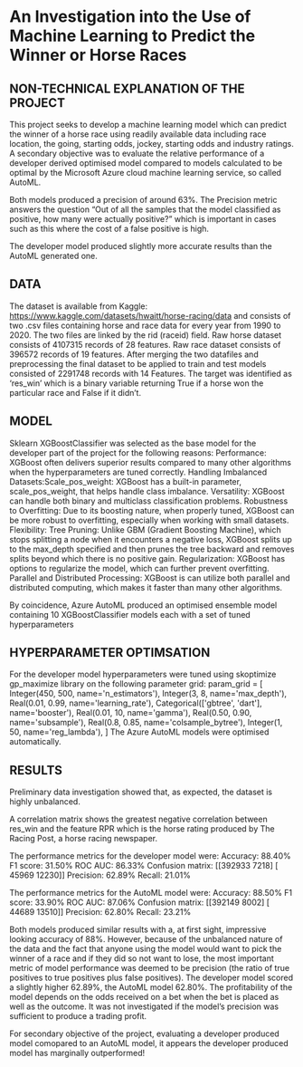 # An Investigation into the Use of Machine Learning to Predict the Winner or Horse Races 

## NON-TECHNICAL EXPLANATION OF THE PROJECT
This project seeks to develop a machine learning model which can predict the winner of a horse race using readily available data including race location, the going, starting odds, jockey, starting odds and industry ratings.
A secondary objective was to evaluate the relative performance of a developer derived optimised model compared to models calculated to be optimal by the Microsoft Azure cloud machine learning service, so called AutoML.

Both models produced a precision of around 63%. The Precision metric answers the question “Out of all the samples that the model classified as positive, how many were actually positive?” which is important in cases such as this where the cost of a false positive is high.

The developer model produced slightly more accurate results than the AutoML generated one.

## DATA
The dataset is available from Kaggle: https://www.kaggle.com/datasets/hwaitt/horse-racing/data and consists of two .csv files containing horse and race data for every year from 1990 to 2020. The two files are linked by the rid (raceid) field. 
Raw horse dataset consists of 4107315 records of 28 features.
Raw race dataset consists of 396572 records of 19 features.
After merging the two datafiles and preprocessing the final dataset to be applied to train and test models consisted of 2291748 records with 14
Features.
The target was identified as ‘res_win’ which is a binary variable returning True if a horse won the particular race and False if it didn’t.
## MODEL 
Sklearn XGBoostClassifier was selected as the base model for the developer part of the project for the following reasons: 
Performance: XGBoost often delivers superior results compared to many other algorithms when the hyperparameters are tuned correctly.
Handling Imbalanced Datasets:Scale_pos_weight: XGBoost has a built-in parameter, scale_pos_weight, that helps handle class imbalance.
Versatility: XGBoost can handle both binary and multiclass classification problems.
Robustness to Overfitting: Due to its boosting nature, when properly tuned, XGBoost can be more robust to overfitting, especially when working with small datasets.
Flexibility:
Tree Pruning: Unlike GBM (Gradient Boosting Machine), which stops splitting a node when it encounters a negative loss, XGBoost splits up to the max_depth specified and then prunes the tree backward and removes splits beyond which there is no positive gain.
Regularization: XGBoost has options to regularize the model, which can further prevent overfitting.
Parallel and Distributed Processing: XGBoost is can utilize both parallel and distributed computing, which makes it faster than many other algorithms.

By coincidence, Azure AutoML produced an optimised ensemble model containing 10 XGBoostClassifier models each with a set of tuned hyperparameters

## HYPERPARAMETER OPTIMSATION
For the developer model hyperparameters were tuned using skoptimize gp_maximize library on the following parameter grid:
param_grid = [
    Integer(450, 500, name='n_estimators'),
    Integer(3, 8, name='max_depth'),
    Real(0.01, 0.99, name='learning_rate'),
    Categorical(['gbtree', 'dart'], name='booster'),
    Real(0.01, 10, name='gamma'),
    Real(0.50, 0.90, name='subsample'),
    Real(0.8, 0.85, name='colsample_bytree'),
    Integer(1, 50, name='reg_lambda'),
]
The Azure AutoML models were optimised automatically.
 
## RESULTS
Preliminary data investigation showed that, as expected, the dataset is highly unbalanced.
 
A correlation matrix shows the greatest negative correlation between res_win and the feature RPR which is the horse rating produced by The Racing Post, a horse racing newspaper.

 

The performance metrics for the developer model were:
Accuracy: 88.40%
F1 score: 31.50%
ROC AUC: 86.33%
Confusion matrix:  [[392933   7218]
 [ 45969  12230]]
Precision: 62.89%
Recall: 21.01%

The performance metrics for the AutoML model were:
Accuracy: 88.50%
F1 score: 33.90%
ROC AUC: 87.06%
Confusion matrix:  [[392149   8002]
 [ 44689  13510]]
Precision: 62.80%
Recall: 23.21%

Both models produced similar results with a, at first sight, impressive looking accuracy of 88%. However, because of the unbalanced nature of the data and the fact that anyone using the model would want to pick the winner of a race and if they did so not want to lose, the most important metric of model performance was deemed to be precision (the ratio of true positives to true positives plus false positives). The developer model scored a slightly higher 62.89%, the AutoML model 62.80%. 
The profitability of the model depends on the odds received on a bet when the bet is placed as well as the outcome. It was not investigated if the model’s precision was sufficient to produce a trading profit.

For secondary objective of the project, evaluating a developer produced model comopared to an AutoML model, it appears the developer produced model has marginally outperformed!

